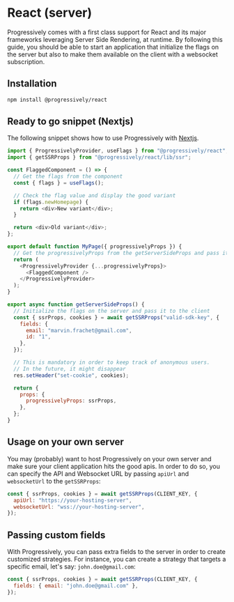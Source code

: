 # React (server)

Progressively comes with a first class support for React and its major frameworks leveraging Server Side Rendering, at runtime. By following this guide, you should be able to start an application that initialize the flags on the server but also to make them available on the client with a websocket subscription.

## Installation

```bash
npm install @progressively/react
```

## Ready to go snippet (Nextjs)

The following snippet shows how to use Progressively with [Nextjs](https://nextjs.org/).

```js
import { ProgressivelyProvider, useFlags } from "@progressively/react";
import { getSSRProps } from "@progressively/react/lib/ssr";

const FlaggedComponent = () => {
  // Get the flags from the component
  const { flags } = useFlags();

  // Check the flag value and display the good variant
  if (flags.newHomepage) {
    return <div>New variant</div>;
  }

  return <div>Old variant</div>;
};

export default function MyPage({ progressivelyProps }) {
  // Get the progressivelyProps from the getServerSideProps and pass it to the provider
  return (
    <ProgressivelyProvider {...progressivelyProps}>
      <FlaggedComponent />
    </ProgressivelyProvider>
  );
}

export async function getServerSideProps() {
  // Initialize the flags on the server and pass it to the client
  const { ssrProps, cookies } = await getSSRProps("valid-sdk-key", {
    fields: {
      email: "marvin.frachet@gmail.com",
      id: "1",
    },
  });

  // This is mandatory in order to keep track of anonymous users.
  // In the future, it might disappear
  res.setHeader("set-cookie", cookies);

  return {
    props: {
      progressivelyProps: ssrProps,
    },
  };
}
```

## Usage on your own server

You may (probably) want to host Progressively on your own server and make sure your client application hits the good apis. In order to do so, you can specify the API and Websocket URL by passing `apiUrl` and `websocketUrl` to the `getSSRProps`:

```jsx
const { ssrProps, cookies } = await getSSRProps(CLIENT_KEY, {
  apiUrl: "https://your-hosting-server",
  websocketUrl: "wss://your-hosting-server",
});
```

## Passing custom fields

With Progressively, you can pass extra fields to the server in order to create customized strategies. For instance, you can create a strategy that targets a specific email, let's say: `john.doe@gmail.com`:

```jsx
const { ssrProps, cookies } = await getSSRProps(CLIENT_KEY, {
  fields: { email: "john.doe@gmail.com" },
});
```
